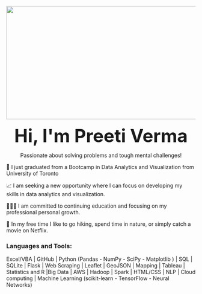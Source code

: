 <p align="center">
  <img width="960" height="300" src="https://www.google.com/url?sa=i&url=https%3A%2F%2Fwww.pinterest.com%2Fpin%2F529735974899261644%2F&psig=AOvVaw0oLjeS4qwhNoYk97THFGOG&ust=1706215861043000&source=images&cd=vfe&opi=89978449&ved=0CBMQjRxqFwoTCIiNq83z9oMDFQAAAAAdAAAAABAD">
</p>



<p align="center">
<font size="8">
<strong>Hi, I'm Preeti Verma</strong>
</p></font>
<p align="center">
Passionate about solving problems and tough mental challenges!
</p>

🔭 I just graduated from a Bootcamp in Data Analytics and Visualization from University of Toronto

📈 I am seeking a new opportunity where I can focus on developing my skills in data analytics and visualization.

👩🏻‍💻 I am committed to continuing education and focusing on my professional personal growth.

💫 In my free time I like to go hiking, spend time in nature, or simply catch a movie on Netflix.


### Languages and Tools:

Excel/VBA | GitHub | Python (Pandas - NumPy - SciPy - Matplotlib ) | SQL | SQLite | Flask | Web Scraping | Leaflet | GeoJSON | Mapping | Tableau | Statistics and R |Big Data | AWS | Hadoop | Spark | HTML/CSS | NLP | Cloud computing | Machine Learning (scikit-learn - TensorFlow - Neural Networks)
